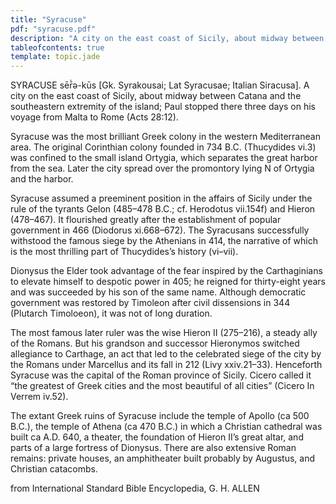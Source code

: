 ```yaml
---
title: "Syracuse"
pdf: "syracuse.pdf"
description: "A city on the east coast of Sicily, about midway between Catania and the southeastern extremity of the island; Paul stopped there three days on his voyage from Malta to Rome (Acts 28:12)."
tableofcontents: true
template: topic.jade
---
```


SYRACUSE sēr̄̀ə-kūs [Gk. Syrakousai; Lat Syracusae; Italian Siracusa]. A city on the east coast of Sicily, about midway between Catana and the southeastern extremity of the island; Paul stopped there three days on his voyage from Malta to Rome (Acts 28:12).

Syracuse was the most brilliant Greek colony in the western Mediterranean area. The original Corinthian colony founded in 734 B.C. (Thucydides vi.3) was confined to the small island Ortygia, which separates the great harbor from the sea. Later the city spread over the promontory lying N of Ortygia and the harbor.

Syracuse assumed a preeminent position in the affairs of Sicily under the rule of the tyrants Gelon (485–478 B.C.; cf. Herodotus vii.154f) and Hieron (478–467). It flourished greatly after the establishment of popular government in 466 (Diodorus xi.668–672). The Syracusans successfully withstood the famous siege by the Athenians in 414, the narrative of which is the most thrilling part of Thucydides’s history (vi–vii).

Dionysus the Elder took advantage of the fear inspired by the Carthaginians to elevate himself to despotic power in 405; he reigned for thirty-eight years and was succeeded by his son of the same name. Although democratic government was restored by Timoleon after civil dissensions in 344 (Plutarch Timoloeon), it was not of long duration.

The most famous later ruler was the wise Hieron II (275–216), a steady ally of the Romans. But his grandson and successor Hieronymos switched allegiance to Carthage, an act that led to the celebrated siege of the city by the Romans under Marcellus and its fall in 212 (Livy xxiv.21–33). Henceforth Syracuse was the capital of the Roman province of Sicily. Cicero called it “the greatest of Greek cities and the most beautiful of all cities” (Cicero In Verrem iv.52).

The extant Greek ruins of Syracuse include the temple of Apollo (ca 500 B.C.), the temple of Athena (ca 470 B.C.) in which a Christian cathedral was built ca A.D. 640, a theater, the foundation of Hieron II’s great altar, and parts of a large fortress of Dionysus. There are also extensive Roman remains: private houses, an amphitheater built probably by Augustus, and Christian catacombs.

from International Standard Bible Encyclopedia,   G. H. ALLEN

